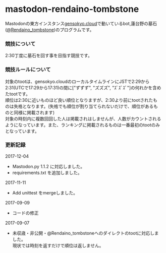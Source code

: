 # mastodon-rendaino-tombstone

Mastodonの東方インスタンス[gensokyo.cloud](https://gensokyo.cloud)で動いているbot,蓮台野の墓石([@Rendaino_tombstone](https://gensokyo.cloud/@Rendaino_tombstone))のプログラムです。

### 競技について

2:30丁度に墓石を回す事を目指す競技です。</br>

### 競技ルールについて

対象のtootは、gensokyo.cloudのローカルタイムラインにJSTで2:29から2:31(UTCで17:29から17:31)の間に["ずずず", "ズズズ", "ｽﾞｽﾞｽﾞ"]の何れかを含めたtootです。</br>
順位は2:30に近いものほど良い順位となりますが、2:30より前にtootされたものは失格となります。(失格でも順位が割り当てられないだけで、順位があるものと同様に掲載されます)</br>
対象の時刻内に複数回回した人は掲載されはしませんが、人数がカウントされるようになっています。また、ランキングに掲載されるものは一番最初のtootのみとなっています。</br>

### 更新記録

2017-12-04
- Mastodon.py 1.1.2 に対応しました。
- requirements.txt を追加しました。

2017-11-11
- Add unittest をmergeしました。

2017-09-09
- コードの修正

2017-09-07
- 未収歳・非公開・@Rendaino_tombstoneへのダイレクトのtootに対応しました。</br>現状では時刻を返すだけで順位は返しません。
